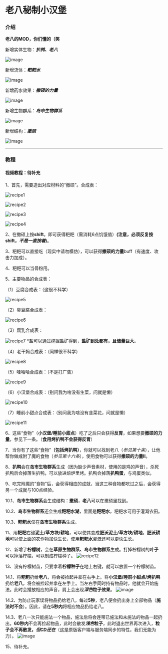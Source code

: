 # 老八秘制小汉堡

### 介绍
**老八的MOD，你们懂的（笑**

新增实体生物：_**扒鸭、老八**_

![image](readme/images/laoba3.png)

新增流体：_**粑粑水**_

![image](readme/images/image1.png)

新增药水效果：_**撤硕的力量**_

![image](readme/images/effect1.png)

新增生物群系：_**岛市生物群系**_

![image](readme/images/biome1.png)

新增结构：_**撤硕**_

![image](readme/images/feature1.png)

----
### 教程

#### 视频教程：待补充

1、首先，需要造出对应材料的“撤硕”。合成表：

![recipe1](readme/images/recipe1.png)

![recipe2](readme/images/recipe2.png)

![recipe3](readme/images/recipe3.png)

![recipe4](readme/images/recipe4.png)

2、在撤硕上按**shift**，即可获得粑粑（需消耗6点饥饿值）**(注意，必须反复按shift，_不是一直按着_)**。

3、粑粑可以直接吃（现实中请勿模仿），可以获得**撤硕的力量**buff（有速度、攻击力加成）。

4、粑粑可以当骨粉用。

5、主要物品的合成表：

（1）豆腐合成表：（这很不科学）

![recipe5](readme/images/recipe5.png)

（2）臭豆腐合成表：

![recipe6](readme/images/recipe8.png)

（3）腐乳合成表：

![recipe7](readme/images/recipe9.png)
*盐可以通过挖掘盐矿得到，**盐矿到处都有，且储量巨大**。

（4）老干妈合成表：（同样很不科学）

![recipe8](readme/images/recipe6.png)

（5）哇哈哈合成表：（不是打广告）

![recipe9](readme/images/recipe10.png)

（6）小汉堡合成表：（别问我为啥没有生菜，问就是懒）

![recipe10](readme/images/recipe12.png)


（7）睡前小甜点合成表：（别问我为啥没有韭菜花，问就是懒）

![recipe11](readme/images/recipe7.png)

6、这些“食物”（**小汉堡/睡前小甜点**）吃了之后只会获得**反胃**，如果想要**撤硕的力量**，参见下一条。（**食用烤扒鸭不会获得反胃**）

7、当你有了这些“食物”**（包括烤扒鸭）**，你就可以找到老八（_参见第十条_），让他帮你做成附了魔的食物（_参见第十六条_），使用食物可以获得**撤硕的力量II**。

8、**扒鸭**会在**岛市生物群系**生成（因为缺少声音素材，使用的是鸡的声音），杀死扒鸭后会掉落生扒鸭，可以放进熔炉里烤。扒鸭会掉落**扒鸭蛋**，与鸡蛋类似。

9、吃完附魔的“食物”后，会获得相应的成就，当这三种食物都吃过之后，会获得另一个成就与100点经验。

10.1、**岛市生物群系**会生成结构：**撤硕**，**老八**可以在撤硕里找到。

10.2、**岛市生物群系**还会生成**粑粑水湖**，里面是**粑粑水**，粑粑水可用于灌溉农田。

10.3、**粑粑水**仅在**岛市生物群系**生成。

11、用**粑粑**右键**泥土/草方块/耕地**，可以使其变成**肥沃泥土/草方块/耕地**。**肥沃耕地**可以使上面的农作物加快生长，使用**粑粑水**灌溉还可以更快生长。

12、新增了**柠檬树**，会在**草原生物群系、岛市生物群系**生成。打掉柠檬树的**叶子**可以掉落柠檬，可以制成柠檬种子。
![recipe12](readme/images/recipe13.png)


13、没有柠檬树苗，只要拿着**柠檬种子**在地上右键，就可以放置一个柠檬树苗。

14.1、将**粑粑**扔给**老八**，将会被捡起并拿在右手上。将**小汉堡/睡前小甜点/烤扒鸭**扔给**老八**，将会被捡起并拿在左手上。当左右手同时持有物品时，他就会开始施法。此时会播放相应的声音，肩上会出现***深色*粒子效果**。
![image](readme/images/laoba1.png)


14.2、为防止玩家误将物品扔给老八，每过**5秒**，老八便会扔出身上全部物品（**施法时不会**）。因此，请在**5秒内**将相应物品扔给老八。

14.3、老八一次只能施法一个物品，施法后将会连带已施法和未施法的物品一起扔出，**60秒内**不会再捡起物品，此时会散发***浅色*粒子**，此时退出世界再次进入，**粒子会不再散发，_但CD还在_**（这是原版客户端与服务端同步的特性，我们无能为力）。
![image](readme/images/laoba2.png)

15、待补充。
